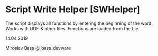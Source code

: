 # Script Write Helper [SWHelper]

The script displays all functions by entering the beginning of the word.
Works with UDF & other files.
Functions are loaded from the file.

14.04.2019

Miroslav Bass @ bass_devware
